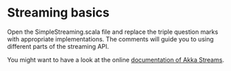 

# Streaming basics

Open the SimpleStreaming.scala file and replace the triple question marks with appropriate implementations. The comments will guide you to using different parts of the streaming API.

You might want to have a look at the online [documentation of Akka Streams](https://akka.io/docs/).
